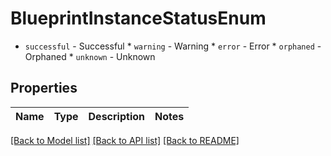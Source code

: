 # BlueprintInstanceStatusEnum

* `successful` - Successful * `warning` - Warning * `error` - Error * `orphaned` - Orphaned * `unknown` - Unknown

## Properties
Name | Type | Description | Notes
------------ | ------------- | ------------- | -------------

[[Back to Model list]](../README.md#documentation-for-models) [[Back to API list]](../README.md#documentation-for-api-endpoints) [[Back to README]](../README.md)


